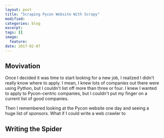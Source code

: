 ```yaml
---
layout: post
title: "Scraping Pycon Website With Scrapy"
modified:
categories: blog
excerpt:
tags: []
image:
  feature:
date: 2017-02-07
---
```


## Movivation
Once I decided it was time to start looking for a new job, I realized I didn't really know where to apply. I mean, I knew lots of companies out there were using Python, but I couldn't list off more than three or four. I knew I wanted to apply to Pycon-centric companies, but I couldn't put my finger on a current list of good companies.

Then I remembered looking at the Pycon website one day and seeing a huge list of sponsors. What if I could write a web crawler to

## Writing the Spider
